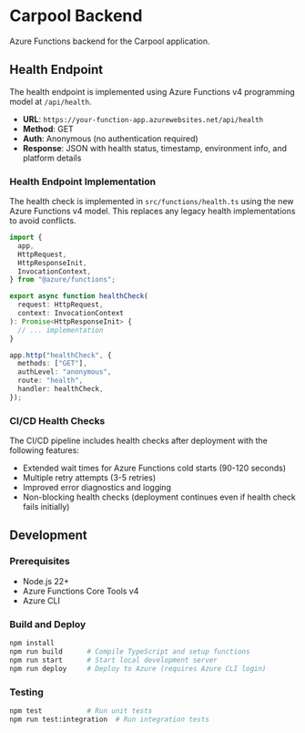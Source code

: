 # Carpool Backend

Azure Functions backend for the Carpool application.

## Health Endpoint

The health endpoint is implemented using Azure Functions v4 programming model at `/api/health`.

- **URL**: `https://your-function-app.azurewebsites.net/api/health`
- **Method**: GET
- **Auth**: Anonymous (no authentication required)
- **Response**: JSON with health status, timestamp, environment info, and platform details

### Health Endpoint Implementation

The health check is implemented in `src/functions/health.ts` using the new Azure Functions v4 model. This replaces any legacy health implementations to avoid conflicts.

```typescript
import {
  app,
  HttpRequest,
  HttpResponseInit,
  InvocationContext,
} from "@azure/functions";

export async function healthCheck(
  request: HttpRequest,
  context: InvocationContext
): Promise<HttpResponseInit> {
  // ... implementation
}

app.http("healthCheck", {
  methods: ["GET"],
  authLevel: "anonymous",
  route: "health",
  handler: healthCheck,
});
```

### CI/CD Health Checks

The CI/CD pipeline includes health checks after deployment with the following features:

- Extended wait times for Azure Functions cold starts (90-120 seconds)
- Multiple retry attempts (3-5 retries)
- Improved error diagnostics and logging
- Non-blocking health checks (deployment continues even if health check fails initially)

## Development

### Prerequisites

- Node.js 22+
- Azure Functions Core Tools v4
- Azure CLI

### Build and Deploy

```bash
npm install
npm run build      # Compile TypeScript and setup functions
npm run start      # Start local development server
npm run deploy     # Deploy to Azure (requires Azure CLI login)
```

### Testing

```bash
npm test           # Run unit tests
npm run test:integration  # Run integration tests
```
